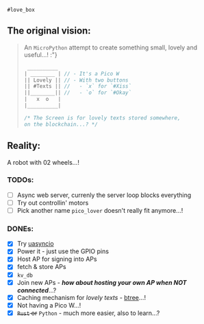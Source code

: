 `#love_box`

## The original vision:  

> An `MicroPython` attempt to create something small, lovely and useful...! :"}  
> ```js
>  __________
> | ________ | // - It's a Pico W
> || Lovely || // - With two buttons
> || #Texts || //   - `x` for `#Xiss`
> ||________|| //   - `o` for `#Okay`
> |   x  o   |
> |__________|
> 
> /* The Screen is for lovely texts stored somewhere,  
> on the blockchain...? */
> ```

## Reality:

A robot with 02 wheels...!

### TODOs:
- [ ] Async web server, currenly the server loop blocks everything
- [ ] Try out controllin' motors
- [ ] Pick another name `pico_lover` doesn't really fit anymore...!

### DONEs:
- [x] Try [uasyncio](https://docs.micropython.org/en/v1.19.1/library/uasyncio.html?highlight=uasyncio)
- [x] Power it - just use the GPIO pins
- [x] Host AP for signing into APs
- [x] fetch & store APs
- [x] `kv_db`
- [x] Join new APs - ___how about hosting your own AP when NOT connected___...?
- [x] Caching mechanism for *lovely texts* - [btree](https://docs.micropython.org/en/latest/library/btree.html)...!
- [x] Not having a Pico W...!
- [x] ~~`Rust` or~~ `Python` - much more easier, also to learn...?

